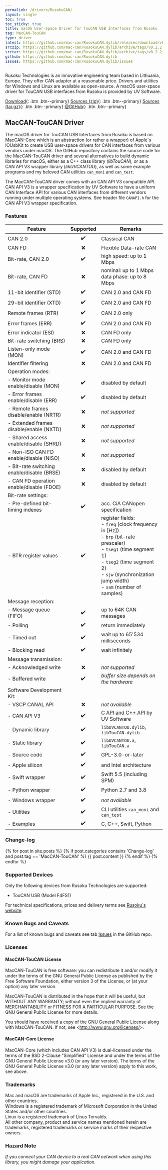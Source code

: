 ```yaml
---
permalink: /drivers/RusokuCAN/
layout: single
toc: true
toc_sticky: true
title: macOS User-Space Driver for TouCAN USB Interfaces from Rusoku
tag: MacCAN-TouCAN
type: driver
latest: https://github.com/mac-can/RusokuCAN.dylib/releases/download/v0.2.2/artifacts.zip
srczip: https://github.com/mac-can/RusokuCAN.dylib/archive/tags/v0.2.2.zip
srctar: https://github.com/mac-can/RusokuCAN.dylib/archive/tags/v0.2.2.tar.gz
github: https://github.com/mac-can/RusokuCAN.dylib
issues: https://github.com/mac-can/RusokuCAN.dylib/issues
---
```

Rusoku Technologies is an innovative engineering team based in Lithuania, Europe.
They offer CAN adapter at a reasonable price.
Drivers and utilities for Windows and Linux are available as open-source.
A macOS user-space driver for TouCAN USB interfaces from Rusoku is provided by UV&nbsp;Software.

[Download]({{page.latest}}){: .btn .btn--primary}
[Sources (zip)]({{page.srczip}}){: .btn .btn--primary}
[Sources (tar.gz)]({{page.srctar}}){: .btn .btn--primary}
[@GitHub]({{page.github}}){: .btn .btn--primary}

## MacCAN-TouCAN Driver

The macOS driver for TouCAN USB Interfaces from Rusoku is based on MacCAN-Core which is an abstraction (or rather a wrapper) of Apple´s IOUsbKit to create USB user-space drivers for CAN interfaces from various vendors under macOS.
The GitHub repository contains the source code for the MacCAN-TouCAN driver and several alternatives to build dynamic libraries for macOS, either as a C++ class library (_libTouCAN_), or as a CAN&nbsp;API&nbsp;V3 wrapper library (_libUVCANTOU_), as well as some example programs and my beloved CAN utilities `can_moni` and `can_test`.

The MacCAN-TouCAN driver comes with an CAN&nbsp;API&nbsp;V3 compatible API.
CAN&nbsp;API&nbsp;V3 is a wrapper specification by UV&nbsp;Software to have a uniform CAN Interface API for various CAN interfaces from different vendors running under multiple operating systems. See header file `CANAPI.h` for the CAN&nbsp;API&nbsp;V3 wrapper specification.

### Features

|         Feature          |     Supported      | Remarks |
| ------------------------ |:------------------:| ------- |
| CAN 2.0                  | :heavy_check_mark: |  Classical CAN |
| CAN FD                   | :x: |  Flexible Data-rate CAN |
| Bit-rate, CAN 2.0        | :heavy_check_mark: | high speed: up to 1 Mbps |
| Bit-rate, CAN FD         | :x: | nominal: up to 1 Mbps <br/> data phase: up to 8 Mbps |
| 11-bit identifier (STD)  | :heavy_check_mark: | CAN 2.0 and CAN FD |
| 29-bit identifier (XTD)  | :heavy_check_mark: | CAN 2.0 and CAN FD |
| Remote frames (RTR)      | :heavy_check_mark: | CAN 2.0 only |
| Error frames (ERR)       | :heavy_check_mark: | CAN 2.0 and CAN FD |
| Error indicator (ESI)    | :x: | CAN FD only |
| Bit-rate switching (BRS) | :x: | CAN FD only |
| Listen-only mode (MON)   | :heavy_check_mark: | CAN 2.0 and CAN FD |
| Identifier filtering     | :x: | CAN 2.0 and CAN FD |
| Operation modes: | | | |
| - Monitor mode enable/disable (MON)        | :heavy_check_mark: | disabled by default |
| - Error frames enable/disable (ERR)        | :heavy_check_mark: | disabled by default |
| - Remote frames disable/enable (NRTR)      | :x: | _not supported_ |
| - Extended frames disable/enable (NXTD)    | :x: | _not supported_ |
| - Shared access enable/disable (SHRD)      | :x: | _not supported_ |
| - Non-ISO CAN FD enable/disable (NISO)     | :x: | _not supported_ |
| - Bit-rate switching enable/disable (BRSE) | :x: | disabled by default |
| - CAN FD operation enable/disable (FDOE)   | :x: | disabled by default |
| Bit-rate settings: | | | |
| - Pre-defined bit-timing indexes | :heavy_check_mark: | acc. CiA CANopen specification |
| - BTR register values            | :heavy_check_mark: | register fields:<br/>- `freq` (clock frequency in [Hz])<br/>- `brp` (bit-rate prescaler)<br/>- `tseg1` (time segment 1)<br/>- `tseg2` (time segment 2)<br/>- `sjw` (synchronization jump width)<br/>- `sam` (number of samples) |
| Message reception: | | | |
| - Message queue (FIFO) | :heavy_check_mark: | up to 64K CAN messages |
|   - Polling            | :heavy_check_mark: | return immediately |
|   - Timed out          | :heavy_check_mark: | wait up to 65'534 milliseconds |
|   - Blocking read      | :heavy_check_mark: | wait infinitely |
| Message transmission: | | | |
| - Acknowledged write | :x: | _not supported_  |
| - Buffered write     | :heavy_check_mark: | _buffer size depends on the hardware_ |
| Software Development Kit: | | | |
| - VSCP CANAL API  | :x: | _not available_ |
| - CAN API V3      | :heavy_check_mark: | [C API and C++ API](/wrapper/canapi-v3/) by UV&nbsp;Software |
| - Dynamic library | :heavy_check_mark: | `libUVCANTOU.dylib`, `libTouCAN.dylib` |
| - Static library  | :heavy_check_mark: | `libUVCANTOU.a`, `libTouCAN.a` |
| - Source code     | :heavy_check_mark: | GPL-3.0-or-later |
| - Apple silicon   | :heavy_check_mark: | and Intel architecture |
| - Swift wrapper   | :heavy_check_mark: | Swift 5.5 (including SPM) |
| - Python wrapper  | :heavy_check_mark: | Python 2.7 and 3.8 |
| - Windows wrapper | :heavy_check_mark: | _not available_ |
| - Utilities       | :heavy_check_mark: | CLI utilities `can_moni` and `can_test`|
| - Examples        | :heavy_check_mark: | C, C++, Swift, Python |

### Change-log

{% for post in site.posts %}
{% if post.categories contains 'Change-log' and post.tag == 'MacCAN-TouCAN' %}
{{ post.content }}
{% endif %}
{% endfor %}

### Supported Devices

Only the following devices from Rusoku Technologies are supported:
- TouCAN USB (Model F4FS1)

For technical specifications, prices and delivery terms see [Rusoku´s website](https://www.rusoku.com/products).

### Known Bugs and Caveats

For a list of known bugs and caveats see tab [Issues]({{page.issues}}) in the GitHub repo.

### Licenses

#### MacCAN-TouCAN License

MacCAN-TouCAN is free software: you can redistribute it and/or modify
it under the terms of the GNU General Public License as published by
the Free Software Foundation, either version 3 of the License, or
(at your option) any later version.

MacCAN-TouCAN is distributed in the hope that it will be useful,
but WITHOUT ANY WARRANTY; without even the implied warranty of
MERCHANTABILITY or FITNESS FOR A PARTICULAR PURPOSE.  See the
GNU General Public License for more details.

You should have received a copy of the GNU General Public License
along with MacCAN-TouCAN.  If not, see &lt;http://www.gnu.org/licenses/&gt;.

#### MacCAN-Core License

MacCAN-Core (which includes CAN API V3) is dual-licensed under the terms of the BSD 2-Clause "Simplified" License
and under the terms of the GNU General Public License v3.0 (or any later version).
The terms of the GNU General Public License v3.0 (or any later version) apply to this work, see above.

### Trademarks

Mac and macOS are trademarks of Apple Inc., registered in the U.S. and other countries. \
Windows is a registered trademark of Microsoft Corporation in the United States and/or other countries. \
Linux is a registered trademark of Linus Torvalds. \
All other company, product and service names mentioned herein are trademarks, registered trademarks or service marks of their respective owners.

### Hazard Note

_If you connect your CAN device to a real CAN network when using this library, you might damage your application._

